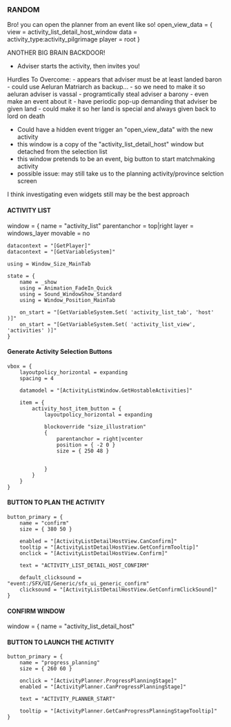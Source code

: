 ### RANDOM
Bro! you can open the planner from an event like so!
		open_view_data = {
			view = activity_list_detail_host_window
			data = activity_type:activity_pilgrimage
			player = root 
		}

ANOTHER BIG BRAIN BACKDOOR!
- Adviser starts the activity, then invites you!

Hurdles To Overcome:
    - appears that adviser must be at least landed baron
        - could use Aeluran Matriarch as backup...
        - so we need to make it so aeluran adviser is vassal
            - programtically steal adviser a barony
                - even make an event about it
            - have periodic pop-up demanding that adviser be given land
                - could make it so her land is special and always given back to lord on death


- Could have a hidden event trigger an "open_view_data" with the new activity
- this window is a copy of the "activity_list_detail_host" window but detached from the selection list
- this window pretends to be an event, big button to start matchmaking activity
- possible issue: may still take us to the planning activity/province selction screen

I think investigating even widgets still may be the best approach


#### ACTIVITY LIST
window = {
	name = "activity_list"
	parentanchor = top|right
	layer = windows_layer
	movable = no

	datacontext = "[GetPlayer]"
	datacontext = "[GetVariableSystem]"

	using = Window_Size_MainTab

	state = {
		name = _show
		using = Animation_FadeIn_Quick
		using = Sound_WindowShow_Standard
		using = Window_Position_MainTab

		on_start = "[GetVariableSystem.Set( 'activity_list_tab', 'host' )]"
		on_start = "[GetVariableSystem.Set( 'activity_list_view', 'activities' )]"
	}


#### Generate Activity Selection Buttons
    vbox = {
        layoutpolicy_horizontal = expanding
        spacing = 4

        datamodel = "[ActivityListWindow.GetHostableActivities]"

        item = {
            activity_host_item_button = {
                layoutpolicy_horizontal = expanding

                blockoverride "size_illustration"
                {
                    parentanchor = right|vcenter
                    position = { -2 0 }
                    size = { 250 48 }


                }
            }
        }
    }


#### BUTTON TO PLAN THE ACTIVITY
    button_primary = {
        name = "confirm"
        size = { 380 50 }

        enabled = "[ActivityListDetailHostView.CanConfirm]"
        tooltip = "[ActivityListDetailHostView.GetConfirmTooltip]"
        onclick = "[ActivityListDetailHostView.Confirm]"

        text = "ACTIVITY_LIST_DETAIL_HOST_CONFIRM"

        default_clicksound = "event:/SFX/UI/Generic/sfx_ui_generic_confirm"
        clicksound = "[ActivityListDetailHostView.GetConfirmClickSound]"
    }


#### CONFIRM WINDOW
window = {
	name = "activity_list_detail_host"

#### BUTTON TO LAUNCH THE ACTIVITY
    button_primary = {
        name = "progress_planning"
        size = { 260 60 }

        onclick = "[ActivityPlanner.ProgressPlanningStage]"
        enabled = "[ActivityPlanner.CanProgressPlanningStage]"

        text = "ACTIVITY_PLANNER_START"

        tooltip = "[ActivityPlanner.GetCanProgressPlanningStageTooltip]"
    }

